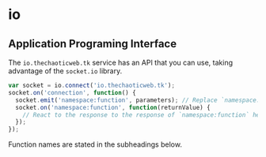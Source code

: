 # io
## Application Programing Interface
The `io.thechaoticweb.tk` service has an API that you can use, taking advantage of the `socket.io` library.
```javascript
var socket = io.connect('io.thechaoticweb.tk');
socket.on('connection', function() {
  socket.emit('namespace:function', parameters); // Replace `namespace:function` with the function you want to execute and `parameters` with the parameters to pass to the function.
  socket.on('namespace:function', function(returnValue) {
    // React to the response to the response of `namespace:function` here.
  });
});
```
Function names are stated in the subheadings below.
